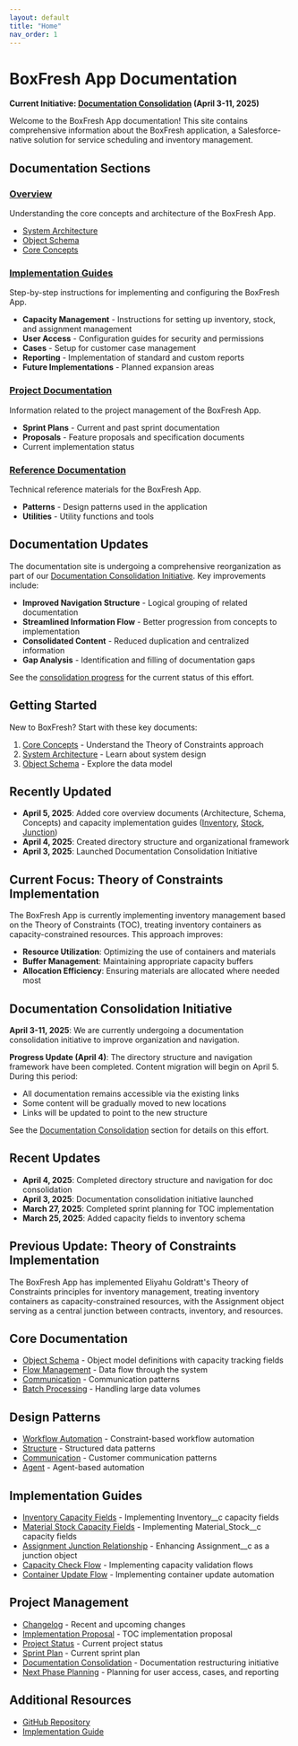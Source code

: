 ```yaml
---
layout: default
title: "Home"
nav_order: 1
---
```


# BoxFresh App Documentation

**Current Initiative: [Documentation Consolidation](consolidation/index.md) (April 3-11, 2025)**

Welcome to the BoxFresh App documentation! This site contains comprehensive information about the BoxFresh application, a Salesforce-native solution for service scheduling and inventory management.

## Documentation Sections

### [Overview](overview/index.md)
Understanding the core concepts and architecture of the BoxFresh App.
- [System Architecture](overview/architecture.md)
- [Object Schema](overview/schema.md)
- [Core Concepts](overview/concepts.md)

### [Implementation Guides](implementation/index.md)
Step-by-step instructions for implementing and configuring the BoxFresh App.
- **Capacity Management** - Instructions for setting up inventory, stock, and assignment management
- **User Access** - Configuration guides for security and permissions
- **Cases** - Setup for customer case management
- **Reporting** - Implementation of standard and custom reports
- **Future Implementations** - Planned expansion areas

### [Project Documentation](project/index.md)
Information related to the project management of the BoxFresh App.
- **Sprint Plans** - Current and past sprint documentation
- **Proposals** - Feature proposals and specification documents
- Current implementation status

### [Reference Documentation](reference/index.md)
Technical reference materials for the BoxFresh App.
- **Patterns** - Design patterns used in the application
- **Utilities** - Utility functions and tools

## Documentation Updates

The documentation site is undergoing a comprehensive reorganization as part of our [Documentation Consolidation Initiative](consolidation/index.md). Key improvements include:

- **Improved Navigation Structure** - Logical grouping of related documentation
- **Streamlined Information Flow** - Better progression from concepts to implementation
- **Consolidated Content** - Reduced duplication and centralized information
- **Gap Analysis** - Identification and filling of documentation gaps

See the [consolidation progress](consolidation/progress.md) for the current status of this effort.

## Getting Started

New to BoxFresh? Start with these key documents:

1. [Core Concepts](overview/concepts.md) - Understand the Theory of Constraints approach
2. [System Architecture](overview/architecture.md) - Learn about system design
3. [Object Schema](overview/schema.md) - Explore the data model

## Recently Updated

- **April 5, 2025**: Added core overview documents (Architecture, Schema, Concepts) and capacity implementation guides ([Inventory](implementation/capacity/inventory.md), [Stock](implementation/capacity/stock.md), [Junction](implementation/capacity/junction.md))
- **April 4, 2025**: Created directory structure and organizational framework
- **April 3, 2025**: Launched Documentation Consolidation Initiative

## Current Focus: Theory of Constraints Implementation

The BoxFresh App is currently implementing inventory management based on the Theory of Constraints (TOC), treating inventory containers as capacity-constrained resources. This approach improves:

- **Resource Utilization**: Optimizing the use of containers and materials
- **Buffer Management**: Maintaining appropriate capacity buffers
- **Allocation Efficiency**: Ensuring materials are allocated where needed most

## Documentation Consolidation Initiative

**April 3-11, 2025**: We are currently undergoing a documentation consolidation initiative to improve organization and navigation.

**Progress Update (April 4)**: The directory structure and navigation framework have been completed. Content migration will begin on April 5. During this period:

- All documentation remains accessible via the existing links
- Some content will be gradually moved to new locations
- Links will be updated to point to the new structure

See the [Documentation Consolidation](consolidation/) section for details on this effort.

## Recent Updates

- **April 4, 2025**: Completed directory structure and navigation for doc consolidation
- **April 3, 2025**: Documentation consolidation initiative launched
- **March 27, 2025**: Completed sprint planning for TOC implementation
- **March 25, 2025**: Added capacity fields to inventory schema

## Previous Update: Theory of Constraints Implementation

The BoxFresh App has implemented Eliyahu Goldratt's Theory of Constraints principles for inventory management, treating inventory containers as capacity-constrained resources, with the Assignment object serving as a central junction between contracts, inventory, and resources.

## Core Documentation

- [Object Schema](./core_abstraction/schema.md) - Object model definitions with capacity tracking fields
- [Flow Management](./core_abstraction/flows.md) - Data flow through the system
- [Communication](./core_abstraction/communication.md) - Communication patterns
- [Batch Processing](./core_abstraction/batch.md) - Handling large data volumes

## Design Patterns

- [Workflow Automation](./design_pattern/workflow.md) - Constraint-based workflow automation
- [Structure](./design_pattern/structure.md) - Structured data patterns
- [Communication](./design_pattern/communication.md) - Customer communication patterns
- [Agent](./design_pattern/agent.md) - Agent-based automation

## Implementation Guides

- [Inventory Capacity Fields](./implementation/inventory_fields.md) - Implementing Inventory__c capacity fields
- [Material Stock Capacity Fields](./implementation/material_stock_fields.md) - Implementing Material_Stock__c capacity fields
- [Assignment Junction Relationship](./implementation/assignment_junction.md) - Enhancing Assignment__c as a junction object
- [Capacity Check Flow](./implementation/capacity_check_flow.md) - Implementing capacity validation flows
- [Container Update Flow](./implementation/container_update_flow.md) - Implementing container update automation

## Project Management

- [Changelog](./Changelog.md) - Recent and upcoming changes
- [Implementation Proposal](./Proposal.md) - TOC implementation proposal
- [Project Status](./Status.md) - Current project status
- [Sprint Plan](./Sprint-Plan.md) - Current sprint plan
- [Documentation Consolidation](./consolidation/index.md) - Documentation restructuring initiative
- [Next Phase Planning](./next-phase/Proposal.md) - Planning for user access, cases, and reporting

## Additional Resources

- [GitHub Repository](https://github.com/Rwb3n/SF-Boxfresh-app)
- [Implementation Guide](https://github.com/Rwb3n/SF-Boxfresh-app/blob/main/03_real-build/01_mid-way_model.md) 